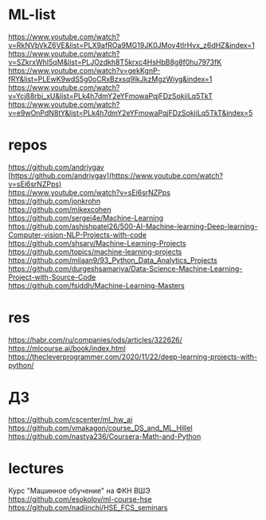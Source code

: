 # ML-list

https://www.youtube.com/watch?v=RkNVbVkZ6VE&list=PLX9afROa9MG19JK0JMoy4tIrHvx_z6dHZ&index=1 \
https://www.youtube.com/watch?v=SZkrxWhI5qM&list=PLJOzdkh8T5krxc4HsHbB8g8f0hu7973fK \
https://www.youtube.com/watch?v=gekKgnP-fRY&list=PLEwK9wdS5g0oCRxBzxsq9lkJkzMgzWiyg&index=1 \
https://www.youtube.com/watch?v=Ycj88rbi_xU&list=PLk4h7dmY2eYFmowaPqjFDzSokiiLq5TkT \
https://www.youtube.com/watch?v=e9wOnPdN8tY&list=PLk4h7dmY2eYFmowaPqjFDzSokiiLq5TkT&index=5 

# repos
https://github.com/andriygav \
[https://github.com/andriygav](https://www.youtube.com/watch?v=sEi6srNZPps) \
https://www.youtube.com/watch?v=sEi6srNZPps \
https://github.com/jonkrohn \
https://github.com/mikexcohen \
https://github.com/sergei4e/Machine-Learning \
https://github.com/ashishpatel26/500-AI-Machine-learning-Deep-learning-Computer-vision-NLP-Projects-with-code \
https://github.com/shsarv/Machine-Learning-Projects \
https://github.com/topics/machine-learning-projects \
https://github.com/milaan9/93_Python_Data_Analytics_Projects \
https://github.com/durgeshsamariya/Data-Science-Machine-Learning-Project-with-Source-Code \
https://github.com/fsiddh/Machine-Learning-Masters

# res
https://habr.com/ru/companies/ods/articles/322626/ \
https://mlcourse.ai/book/index.html \
https://thecleverprogrammer.com/2020/11/22/deep-learning-projects-with-python/

# ДЗ
https://github.com/cscenter/ml_hw_ai \
https://github.com/vmakagon/course_DS_and_ML_Hillel \
https://github.com/nastya236/Coursera-Math-and-Python

# lectures
Курс "Машинное обучение" на ФКН ВШЭ \
https://github.com/esokolov/ml-course-hse \
https://github.com/nadiinchi/HSE_FCS_seminars 
